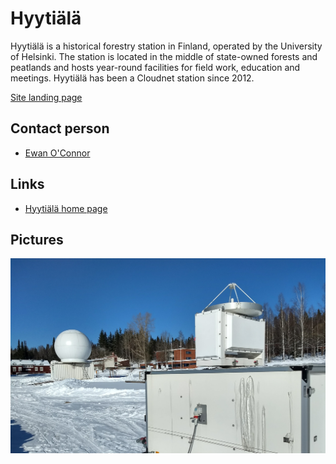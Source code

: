 # Hyytiälä

Hyytiälä is a historical forestry station in Finland, operated by the University of Helsinki. 
The station is located in the middle of state-owned forests and peatlands and hosts year-round 
facilities for field work, education and meetings. Hyytiälä has been a Cloudnet station since 2012.

[Site landing page](https://cloudnet.fmi.fi/site/hyytiala)

## Contact person

* [Ewan O'Connor](mailto:ewan.oconnor@fmi.fi)

## Links

* [Hyytiälä home page](https://www2.helsinki.fi/en/research-stations/hyytiala-forestry-field-station)

## Pictures

![](../img/hyytiala.jpg)
